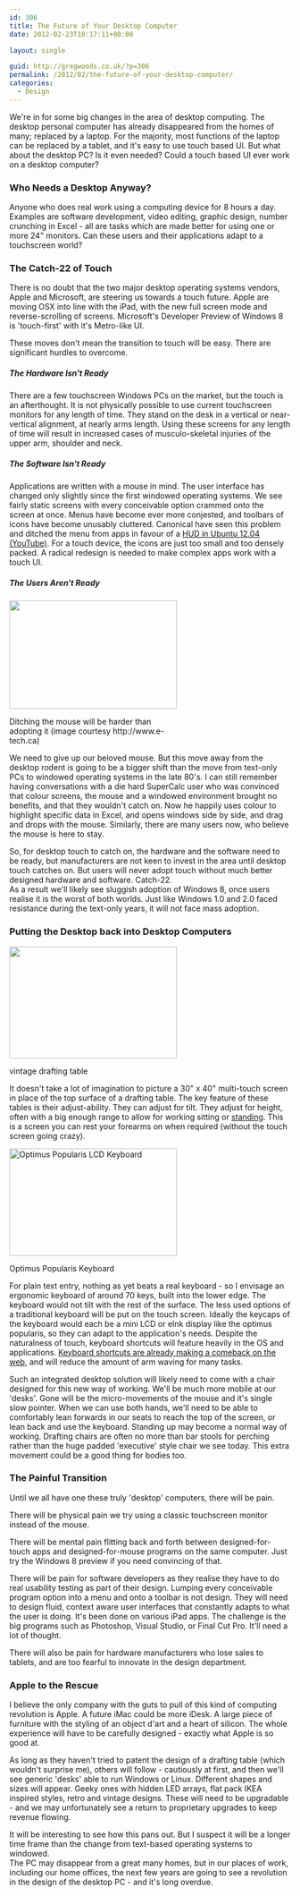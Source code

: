 ```yaml
---
id: 306
title: The Future of Your Desktop Computer
date: 2012-02-23T10:17:11+00:00

layout: single

guid: http://gregwoods.co.uk/?p=306
permalink: /2012/02/the-future-of-your-desktop-computer/
categories:
  - Design
---
```

We're in for some big changes in the area of desktop computing. The desktop personal computer has already disappeared from the homes of many; replaced by a laptop. For the majority, most functions of the laptop can be replaced by a tablet, and it's easy to use touch based UI. But what about the desktop PC? Is it even needed? Could a touch based UI ever work on a desktop computer?

### Who Needs a Desktop Anyway?

Anyone who does real work using a computing device for 8 hours a day. Examples are software development, video editing, graphic design, number crunching in Excel - all are tasks which are made better for using one or more 24" monitors. Can these users and their applications adapt to a touchscreen world?

### The Catch-22 of Touch

There is no doubt that the two major desktop operating systems vendors, Apple and Microsoft, are steering us towards a touch future. Apple are moving OSX into line with the iPad, with the new full screen mode and reverse-scrolling of screens. Microsoft's Developer Preview of Windows 8 is 'touch-first' with it's Metro-like UI.

These moves don't mean the transition to touch will be easy. There are significant hurdles to overcome.

##### The Hardware Isn't Ready

There are a few touchscreen Windows PCs on the market, but the touch is an afterthought. It is not physically possible to use current touchscreen monitors for any length of time. They stand on the desk in a vertical or near-vertical alignment, at nearly arms length. Using these screens for any length of time will result in increased cases of musculo-skeletal injuries of the upper arm, shoulder and neck.

##### The Software Isn't Ready

Applications are written with a mouse in mind. The user interface has changed only slightly since the first windowed operating systems. We see fairly static screens with every conceivable option crammed onto the screen at once. Menus have become ever more conjested, and toolbars of icons have become unusably cluttered. Canonical have seen this problem and ditched the menu from apps in favour of a <a title="HUD in Ubuntu 12.04" href="http://http://www.youtube.com/watch?v=w_WW-DHqR3c" target="_blank">HUD in Ubuntu 12.04 (YouTube)</a>. For a touch device, the icons are just too small and too densely packed. A radical redesign is needed to make complex apps work with a touch UI.

##### The Users Aren't Ready

<div id="attachment_339" style="width: 310px" class="wp-caption alignright">
  <img class="size-medium wp-image-339" title="SuperCalc" src="http://gregwoods.co.uk/wp-content/uploads/2012/02/SuperCalc-300x194.gif" alt="" width="300" height="194" />
  
  <p class="wp-caption-text">
    Ditching the mouse will be harder than adopting it (image courtesy http://www.e-tech.ca)
  </p>
</div>

We need to give up our beloved mouse. But this move away from the desktop rodent is going to be a bigger shift than the move from text-only PCs to windowed operating systems in the late 80's. I can still remember having conversations with a die hard SuperCalc user who was convinced that colour screens, the mouse and a windowed environment brought no benefits, and that they wouldn't catch on. Now he happily uses colour to highlight specific data in Excel, and opens windows side by side, and drag and drops with the mouse. Similarly, there are many users now, who believe the mouse is here to stay.

So, for desktop touch to catch on, the hardware and the software need to be ready, but manufacturers are not keen to invest in the area until desktop touch catches on. But users will never adopt touch without much better designed hardware and software. Catch-22.  
As a result we'll likely see sluggish adoption of Windows 8, once users realise it is the worst of both worlds. Just like Windows 1.0 and 2.0 faced resistance during the text-only years, it will not face mass adoption.

### Putting the Desktop back into Desktop Computers

<div id="attachment_315" style="width: 310px" class="wp-caption alignright">
  <a href="http://www.modern50.com/furniture/isis-industrial-cast-iron-drafting-table/"><img class="size-medium wp-image-315" title="vintage drafting table" src="http://gregwoods.co.uk/wp-content/uploads/2012/02/3131_industrial-isis-drafting-table-cast-iron4-300x200.jpg" alt="" width="300" height="200" /></a>
  
  <p class="wp-caption-text">
    vintage drafting table
  </p>
</div>

It doesn't take a lot of imagination to picture a 30" x 40" multi-touch screen in place of the top surface of a drafting table. The key feature of these tables is their adjust-ability. They can adjust for tilt. They adjust for height, often with a big enough range to allow for working sitting or <a title="Lifehacker - Why and How I Changed to a Standing Desk" href="http://lifehacker.com/5735528/why-and-how-i-switched-to-a-standing-desk" target="_blank">standing</a>. This is a screen you can rest your forearms on when required (without the touch screen going crazy).

<div id="attachment_316" style="width: 310px" class="wp-caption alignright">
  <a href="http://www.artlebedev.com/everything/optimus/popularis/" target="_blank"><img class="alignright size-medium wp-image-316" title="Optimus Popularis LCD Keyboard" src="http://gregwoods.co.uk/wp-content/uploads/2012/02/optimus-popularis-dot-300x192.jpg" alt="Optimus Popularis LCD Keyboard" width="300" height="192" /></a>
  
  <p class="wp-caption-text">
    Optimus Popularis Keyboard
  </p>
</div>

For plain text entry, nothing as yet beats a real keyboard - so I envisage an ergonomic keyboard of around 70 keys, built into the lower edge. The keyboard would not tilt with the rest of the surface. The less used options of a traditional keyboard will be put on the touch screen. Ideally the keycaps of the keyboard would each be a mini LCD or eInk display like the optimus popularis, so they can adapt to the application's needs. Despite the naturalness of touch, keyboard shortcuts will feature heavily in the OS and applications. <a href="http://www.hanselman.com/blog/TheWebIsTheNewTerminalAreYouUsingTheWebsKeyboardShortcutsAndHotkeys.aspx" target="_blank">Keyboard shortcuts are already making a comeback on the web</a>, and will reduce the amount of arm waving for many tasks.

Such an integrated desktop solution will likely need to come with a chair designed for this new way of working. We'll be much more mobile at our 'desks'. Gone will be the micro-movements of the mouse and it's single slow pointer. When we can use both hands, we'll need to be able to comfortably lean forwards in our seats to reach the top of the screen, or lean back and use the keyboard. Standing up may become a normal way of working. Drafting chairs are often no more than bar stools for perching rather than the huge padded 'executive' style chair we see today. This extra movement could be a good thing for bodies too.

### The Painful Transition

Until we all have one these truly 'desktop' computers, there will be pain.

There will be physical pain we try using a classic touchscreen monitor instead of the mouse.

There will be mental pain flitting back and forth between designed-for-touch apps and designed-for-mouse programs on the same computer. Just try the Windows 8 preview if you need convincing of that.

There will be pain for software developers as they realise they have to do real usability testing as part of their design. Lumping every conceivable program option into a menu and onto a toolbar is not design. They will need to design fluid, context aware user interfaces that constantly adapts to what the user is doing. It's been done on various iPad apps. The challenge is the big programs such as Photoshop, Visual Studio, or Final Cut Pro. It'll need a lot of thought.

There will also be pain for hardware manufacturers who lose sales to tablets, and are too fearful to innovate in the design department.

### Apple to the Rescue

I believe the only company with the guts to pull of this kind of computing revolution is Apple. A future iMac could be more iDesk. A large piece of furniture with the styling of an object d'art and a heart of silicon. The whole experience will have to be carefully designed - exactly what Apple is so good at.

As long as they haven't tried to patent the design of a drafting table (which wouldn't surprise me), others will follow - cautiously at first, and then we'll see generic 'desks' able to run Windows or Linux. Different shapes and sizes will appear. Geeky ones with hidden LED arrays, flat pack IKEA inspired styles, retro and vintage designs. These will need to be upgradable - and we may unfortunately see a return to proprietary upgrades to keep revenue flowing.

It will be interesting to see how this pans out. But I suspect it will be a longer time frame than the change from text-based operating systems to windowed.  
The PC may disappear from a great many homes, but in our places of work, including our home offices, the next few years are going to see a revolution in the design of the desktop PC - and it's long overdue.